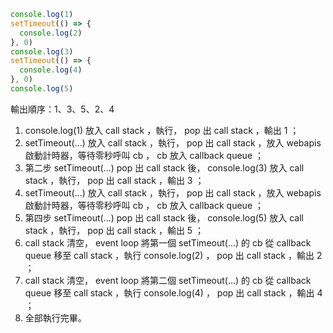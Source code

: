 ``` js
console.log(1)
setTimeout(() => {
  console.log(2)
}, 0)
console.log(3)
setTimeout(() => {
  console.log(4)
}, 0)
console.log(5)
```
輸出順序：1、3、5、2、4

1) console.log(1) 放入 call stack ，執行， pop 出 call stack ，輸出 1 ；
2) setTimeout(...) 放入 call stack ，執行， pop 出 call stack ，放入 webapis 啟動計時器，等待零秒呼叫 cb ， cb 放入 callback queue ；
3) 第二步 setTimeout(...) pop 出 call stack 後， console.log(3) 放入 call stack ，執行， pop 出 call stack ，輸出 3 ；
4) setTimeout(...) 放入 call stack ，執行， pop 出 call stack ，放入 webapis 啟動計時器，等待零秒呼叫 cb ， cb 放入 callback queue ；
5) 第四步 setTimeout(...) pop 出 call stack 後， console.log(5) 放入 call stack ，執行， pop 出 call stack ，輸出 5 ；
6) call stack 清空， event loop 將第一個 setTimeout(...) 的 cb 從 callback queue 移至 call stack ，執行 console.log(2) ， pop 出 call stack ，輸出 2 ；
7) call stack 清空， event loop 將第二個 setTimeout(...) 的 cb 從 callback queue 移至 call stack ，執行 console.log(4) ， pop 出 call stack ，輸出 4 ；
8) 全部執行完畢。
